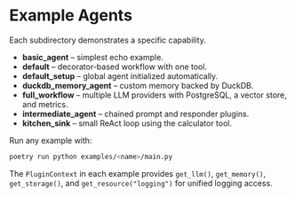 # Example Agents

Each subdirectory demonstrates a specific capability.

- **basic_agent** – simplest echo example.
- **default** – decorator-based workflow with one tool.
- **default_setup** – global agent initialized automatically.
- **duckdb_memory_agent** – custom memory backed by DuckDB.
- **full_workflow** – multiple LLM providers with PostgreSQL, a vector store,
  and metrics.
- **intermediate_agent** – chained prompt and responder plugins.
- **kitchen_sink** – small ReAct loop using the calculator tool.

Run any example with:

```bash
poetry run python examples/<name>/main.py
```

The `PluginContext` in each example provides `get_llm()`, `get_memory()`,
`get_storage()`, and `get_resource("logging")` for unified logging access.
